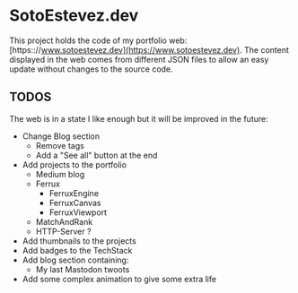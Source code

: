 # SotoEstevez.dev

This project holds the code of my portfolio web: [https:://www.sotoestevez.dev](https://www.sotoestevez.dev). 
The content displayed in the web comes from different JSON files to allow an easy update without changes to the source code.

## TODOS
The web is in a state I like enough but it will be improved in the future:
* Change Blog section
  * Remove tags
  * Add a "See all" button at the end
* Add projects to the portfolio
  * Medium blog
  * Ferrux
    * FerruxEngine
    * FerruxCanvas
    * FerruxViewport
  * MatchAndRank
  * HTTP-Server ?
* Add thumbnails to the projects
* Add badges to the TechStack
* Add blog section containing:
  * My last Mastodon twoots
* Add some complex animation to give some extra life
